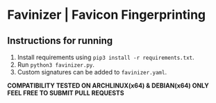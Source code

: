 # Favinizer | Favicon Fingerprinting

## Instructions for running
1. Install requirements using `pip3 install -r requirements.txt`.
2. Run `python3 favinizer.py`.<br>
3. Custom signatures can be added to `favinizer.yaml`. <br>

**COMPATIBILITY TESTED ON ARCHLINUX(x64) & DEBIAN(x64) ONLY**<br>
**FEEL FREE TO SUBMIT PULL REQUESTS**
